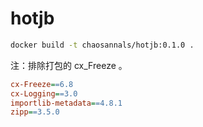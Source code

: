 # hotjb

```bash
docker build -t chaosannals/hotjb:0.1.0 .
```


注：排除打包的 cx_Freeze 。

```ini
cx-Freeze==6.8
cx-Logging==3.0
importlib-metadata==4.8.1
zipp==3.5.0
```
